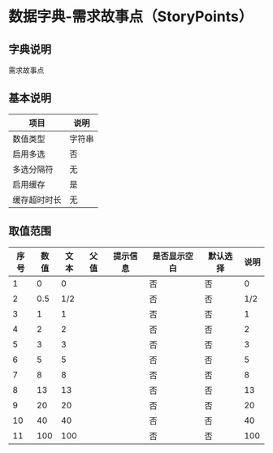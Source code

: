 # 数据字典-需求故事点（StoryPoints）
## 字典说明
需求故事点

## 基本说明
| 项目 | 说明 |
| ---- | ---- |
| 数值类型 | 字符串 |
| 启用多选 | 否 |
| 多选分隔符 | 无 |
| 启用缓存 | 是 |
| 缓存超时时长 | 无 |

## 取值范围
| 序号 | 数值 | 文本 | 父值 | 提示信息 | 是否显示空白 | 默认选择 | 说明 |
| ---- | ---- | ---- | ---- | ---- | ---- | ---- | ---- |
| 1 | 0 | 0 |  |  | 否 | 否 | 0 |
| 2 | 0.5 | 1/2 |  |  | 否 | 否 | 1/2 |
| 3 | 1 | 1 |  |  | 否 | 否 | 1 |
| 4 | 2 | 2 |  |  | 否 | 否 | 2 |
| 5 | 3 | 3 |  |  | 否 | 否 | 3 |
| 6 | 5 | 5 |  |  | 否 | 否 | 5 |
| 7 | 8 | 8 |  |  | 否 | 否 | 8 |
| 8 | 13 | 13 |  |  | 否 | 否 | 13 |
| 9 | 20 | 20 |  |  | 否 | 否 | 20 |
| 10 | 40 | 40 |  |  | 否 | 否 | 40 |
| 11 | 100 | 100 |  |  | 否 | 否 | 100 |

